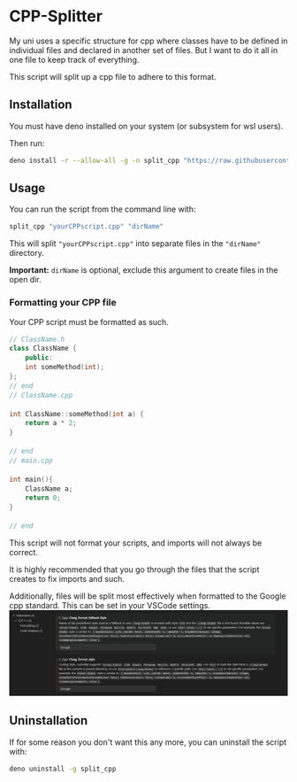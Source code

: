 # CPP-Splitter

My uni uses a specific structure for cpp where classes have to be defined in individual files and declared in another set of files.
But I want to do it all in one file to keep track of everything.

This script will split up a cpp file to adhere to this format.

## Installation

You must have deno installed on your system (or subsystem for wsl users).

Then run:

```bash
deno install -r --allow-all -g -n split_cpp "https://raw.githubusercontent.com/Aureliona1/CPP-Splitter/main/split_cpp.ts"
```

## Usage

You can run the script from the command line with:

```bash
split_cpp "yourCPPscript.cpp" "dirName"
```

This will split `"yourCPPscript.cpp"` into separate files in the `"dirName"` directory.

**Important:** `dirName` is optional, exclude this argument to create files in the open dir.

### Formatting your CPP file

Your CPP script must be formatted as such.

```cpp
// ClassName.h
class ClassName {
	public:
	int someMethod(int);
};
// end
// ClassName.cpp

int ClassName::someMethod(int a) {
	return a * 2;
}

// end
// main.cpp

int main(){
	ClassName a;
	return 0;
}

// end
```

This script will not format your scripts, and imports will not always be correct.

It is highly recommended that you go through the files that the script creates to fix imports and such.

Additionally, files will be split most effectively when formatted to the Google cpp standard. This can be set in your VSCode settings.
![image](Images/google_setting.png "Setting formatting style for c/c++ extension")

## Uninstallation

If for some reason you don't want this any more, you can uninstall the script with:

```bash
deno uninstall -g split_cpp
```
